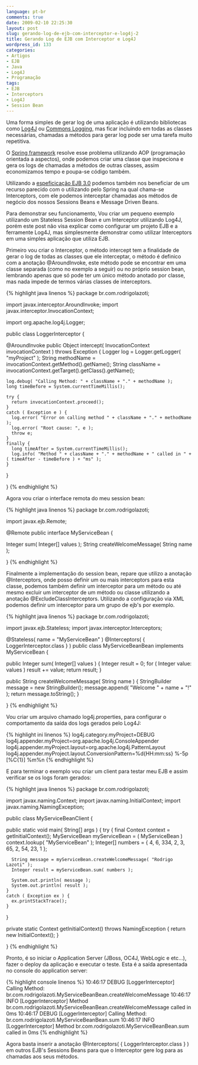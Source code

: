 ```yaml
---
language: pt-br
comments: true
date: 2009-02-10 22:25:30
layout: post
slug: gerando-log-de-ejb-com-interceptor-e-log4j-2
title: Gerando Log de EJB com Interceptor e Log4J
wordpress_id: 133
categories:
- Artigos
- EJB
- Java
- Log4J
- Programação
tags:
- EJB
- Interceptors
- Log4J
- Session Bean
---
```


Uma forma simples de gerar log de uma aplicação é utilizando bibliotecas como [Log4J](http://logging.apache.org/log4j/) ou [Commons Logging](http://commons.apache.org/logging/), mas ficar incluindo em todas as classes necessárias, chamadas a métodos para gerar log pode ser uma tarefa muito repetitiva.

O [Spring framework](http://www.springsource.org/) resolve esse problema utilizando AOP (programação orientada a aspectos), onde podemos criar uma classe que inspeciona e gera os logs de chamadas a métodos de outras classes, assim economizamos tempo e poupa-se código também.

Utilizando a [espeficicação EJB 3.0](http://java.sun.com/products/ejb/docs.html) podemos também nos beneficiar de um recurso parecido com o utilizando pelo Spring na qual chama-se Interceptors, com ele podemos interceptar chamadas aos métodos de negócio dos nossos Sessions Beans e Message Driven Beans.

Para demonstrar seu funcionamento, Vou criar um pequeno exemplo utilizando um Stateless Session Bean e um Interceptor utilizando Log4J, porém este post não visa explicar como configurar um projeto EJB e a ferramente Log4J, mas simplesmente demonstrar como utilizar Interceptors em uma simples aplicação que utiliza EJB.

Primeiro vou criar o Interceptor, o método intercept tem a finalidade de gerar o log de todas as classes que ele interceptar, o método é definico com a anotação @AroundInvoke, este método pode se encontrar em uma classe separada (como no exemplo a seguir) ou no próprio session bean, lembrando apenas que só pode ter um único método anotado por classe, mas nada impede de termos várias classes de interceptors.

{% highlight java linenos %}
package br.com.rodrigolazoti;

import javax.interceptor.AroundInvoke;
import javax.interceptor.InvocationContext;

import org.apache.log4j.Logger;

public class LoggerInterceptor {

  @AroundInvoke
  public Object intercept( InvocationContext invocationContext ) throws Exception {
    Logger log = Logger.getLogger( "myProject" );
    String methodName = invocationContext.getMethod().getName();
    String className = invocationContext.getTarget().getClass().getName();

    log.debug( "Calling Method: " + className + "." + methodName );
    long timeBefore = System.currentTimeMillis();

    try {
      return invocationContext.proceed();
    }
    catch ( Exception e ) {
      log.error( "Error on calling method " + className + "." + methodName );
      log.error( "Root cause: ", e );
      throw e;
    }
    finally {
      long timeAfter = System.currentTimeMillis();
      log.info( "Method " + className + "." + methodName + " called in " + ( timeAfter - timeBefore ) + "ms" );
    }
  }

}
{% endhighlight %}

Agora vou criar o interface remota do meu session bean:

{% highlight java linenos %}
package br.com.rodrigolazoti;

import javax.ejb.Remote;

@Remote
public interface MyServiceBean {

  Integer sum( Integer[] values );
  String createWelcomeMessage( String name );

}
{% endhighlight %}

Finalmente a implementação do session bean, repare que utilizo a anotação @Interceptors, onde posso definir um ou mais interceptors para esta classe, podemos também definir um interceptor para um método ou até mesmo excluir um interceptor de um método ou classe utilizando a anotação @ExcludeClassInterceptors. Utilizando a configuração via XML podemos definir um interceptor para um grupo de ejb's por exemplo.

{% highlight java linenos %}
package br.com.rodrigolazoti;

import javax.ejb.Stateless;
import javax.interceptor.Interceptors;

@Stateless( name = "MyServiceBean" )
@Interceptors( { LoggerInterceptor.class } )
public class MyServiceBeanBean implements MyServiceBean {

  public Integer sum( Integer[] values ) {
    Integer result = 0;
    for ( Integer value: values )
      result += value;
    return result;
  }

  public String createWelcomeMessage( String name ) {
    StringBuilder message = new StringBuilder();
    message.append( "Welcome " + name + "!" );
    return message.toString();
  }

}
{% endhighlight %}

Vou criar um arquivo chamado log4j.properties, para configurar o comportamento da saída dos logs gerados pelo Log4J:

{% highlight ini linenos %}
log4j.category.myProject=DEBUG
log4j.appender.myProject=org.apache.log4j.ConsoleAppender
log4j.appender.myProject.layout=org.apache.log4j.PatternLayout
log4j.appender.myProject.layout.ConversionPattern=%d{HH:mm:ss} %-5p [%C{1}] %m%n
{% endhighlight %}

E para terminar o exemplo vou criar um client para testar meu EJB e assim verificar se os logs foram gerados:

{% highlight java linenos %}
package br.com.rodrigolazoti;

import javax.naming.Context;
import javax.naming.InitialContext;
import javax.naming.NamingException;

public class MyServiceBeanClient {

  public static void main( String[] args ) {
    try {
      final Context context = getInitialContext();
      MyServiceBean myServiceBean = ( MyServiceBean ) context.lookup( "MyServiceBean" );
      Integer[] numbers = { 4, 6, 334, 2, 3, 65, 2, 54, 23, 1 };

      String message = myServiceBean.createWelcomeMessage( "Rodrigo Lazoti" );
      Integer result = myServiceBean.sum( numbers );

      System.out.println( message );
      System.out.println( result );
    }
    catch ( Exception ex ) {
      ex.printStackTrace();
    }
  }

  private static Context getInitialContext() throws NamingException {
    return new InitialContext();
  }
  
}
{% endhighlight %}

Pronto, é so iniciar o Application Server (JBoss, OC4J, WebLogic e etc...), fazer o deploy da aplicação e executar o teste. Esta é a saída apresentada no console do application server:

{% highlight console linenos %}
10:46:17 DEBUG [LoggerInterceptor] Calling Method: br.com.rodrigolazoti.MyServiceBeanBean.createWelcomeMessage
10:46:17 INFO  [LoggerInterceptor] Method br.com.rodrigolazoti.MyServiceBeanBean.createWelcomeMessage called in 0ms
10:46:17 DEBUG [LoggerInterceptor] Calling Method: br.com.rodrigolazoti.MyServiceBeanBean.sum
10:46:17 INFO  [LoggerInterceptor] Method br.com.rodrigolazoti.MyServiceBeanBean.sum called in 0ms
{% endhighlight %}

Agora basta inserir a anotação @Interceptors( { LoggerInterceptor.class } ) em outros EJB's Sessions Beans para que o Interceptor gere log para as chamadas aos seus métodos.